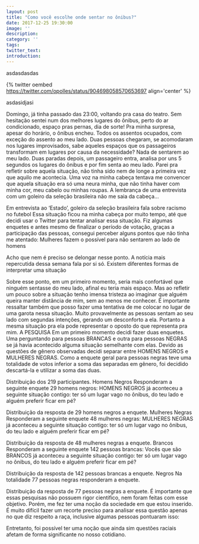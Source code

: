 ```yaml
---
layout: post
title: "Como você escolhe onde sentar no ônibus?"
date: 2017-12-25 19:30:00
image: ''
description:
category: ''
tags:
twitter_text:
introduction:
---
```


asdasdasdas


{% twitter oembed https://twitter.com/opolles/status/904698058570653697 align='center' %}

asdasidjasi


Domingo, já tinha passado das 23:00, voltando pra casa do teatro. Sem hesitação sentei num dos melhores lugares do ônibus, perto do ar condicionado, espaço pras pernas, dia de sorte! Pra minha surpresa, apesar do horário, o ônibus encheu.
Todos os assentos ocupados, com exceção do assento ao meu lado. Duas pessoas chegaram, se acomodaram nos lugares improvisados, sabe aqueles espaços que os passageiros transformam em lugares por causa da necessidade? Nada de sentarem ao meu lado. Duas paradas depois, um passageiro entra, analisa por uns 5 segundos os lugares do ônibus e por fim senta ao meu lado.
Parei pra refletir sobre aquela situação, não tinha sido nem de longe a primeira vez que aquilo me acontecia. Uma voz na minha cabeça tentava me convencer que aquela situação era só uma neura minha, que não tinha haver com minha cor, meu cabelo ou minhas roupas. A lembrança de uma entrevista com um goleiro da seleção brasileira não me saia da cabeça…

Em entrevista ao ‘Estado’, goleiro da seleção brasileira fala sobre racismo no futebol
Essa situação ficou na minha cabeça por muito tempo, até que decidi usar o Twitter para tentar analisar essa situação. Fiz algumas enquetes e antes mesmo de finalizar o período de votação, graças a participação das pessoas, consegui perceber alguns pontos que não tinha me atentado:
Mulheres fazem o possível para não sentarem ao lado de homens




Acho que nem é preciso se delongar nesse ponto. A notícia mais repercutida dessa semana fala por si só.
Existem diferentes formas de interpretar uma situação


Sobre esse ponto, em um primeiro momento, seria mais confortável que ninguém sentasse do meu lado, afinal eu teria mais espaço. Mas ao refletir um pouco sobre a situação tenho imensa tristeza ao imaginar que alguém queira manter distância de mim, sem ao menos me conhecer.
É importante ressaltar também que posso fazer uma tentativa de me colocar no lugar de uma garota nessa situação. Muito provavelmente as pessoas sentam ao seu lado com segundas intenções, gerando um desconforto a ela. Portanto a mesma situação pra ela pode representar o oposto do que representa pra mim.
A PESQUISA
Em um primeiro momento decidi fazer duas enquetes. Uma perguntando para pessoas BRANCAS e outra para pessoas NEGRAS se já havia acontecido alguma situação semelhante com elas. Devido as questões de gênero observadas decidi separar entre HOMENS NEGROS e MULHERES NEGRAS.
Como a enquete geral para pessoas negras teve uma totalidade de votos inferior a soma das separadas em gênero, foi decidido descartá-la e utilizar a soma das duas.

Distribuição dos 219 participantes.
Homens Negros
Responderam a seguinte enquete 29 homens negros: HOMENS NEGROS já aconteceu a seguinte situação contigo: ter só um lugar vago no ônibus, do teu lado e alguém preferir ficar em pé?

Distribuição da resposta de 29 homens negros a enquete.
Mulheres Negras
Responderam a seguinte enquete 48 mulheres negras: MULHERES NEGRAS já aconteceu a seguinte situação contigo: ter só um lugar vago no ônibus, do teu lado e alguém preferir ficar em pé?

Distribuição da resposta de 48 mulheres negras a enquete.
Brancos
Responderam a seguinte enquete 142 pessoas brancas: Vocês que são BRANCOS já aconteceu a seguinte situação contigo: ter só um lugar vago no ônibus, do teu lado e alguém preferir ficar em pé?

Distribuição da resposta de 142 pessoas brancas a enquete.
Negros
Na totalidade 77 pessoas negras responderam a enquete.

Distribuição da resposta de 77 pessoas negras a enquete.
É importante que essas pesquisas não possuem rigor cientifico, nem foram feitas com esse objetivo. Porém, me fez ter uma noção da sociedade em que estou inserido. É muito difícil fazer um recorte preciso para analisar essa questão apenas no que diz respeito a raça, inclusive algumas pessoas pontuaram isso:



Entretanto, foi possível ter uma noção que ainda sim questões raciais afetam de forma significante no nosso cotidiano.